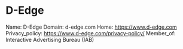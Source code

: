 
# D-Edge

Name: D-Edge
Domain: d-edge.com
Home: https://www.d-edge.com
Privacy_policy: https://www.d-edge.com/privacy-policy/
Member_of: Interactive Advertising Bureau (IAB)
